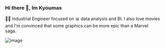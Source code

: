 ### Hi there 👋, Im Kyoumas

👷‍♂️ Industrial Engineer focused on 📊 data analysis and BI. I also love movies and I'm convinced that some graphics can be more epic than a Marvel saga. 

![image](https://github.com/kkyouma/kkyouma/assets/144501527/871f98fc-b23d-4d4e-84e5-02755203706a)

<!--
**kkyouma/kkyouma** is a ✨ _special_ ✨ repository because its `README.md` (this file) appears on your GitHub profile.

Here are some ideas to get you started:

- 🔭 I’m currently working on ...
- 🌱 I’m currently learning ...
- 👯 I’m looking to collaborate on ...
- 🤔 I’m looking for help with ...
- 💬 Ask me about ...
- 📫 How to reach me: ...
- 😄 Pronouns: ...
- ⚡ Fun fact: ...
-->
